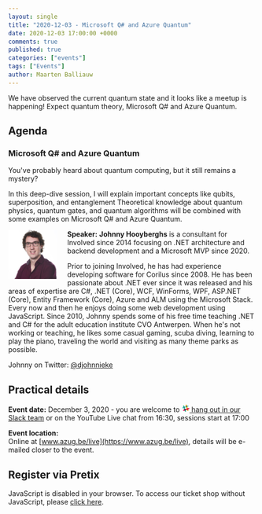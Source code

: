 ```yaml
---
layout: single
title: "2020-12-03 - Microsoft Q# and Azure Quantum"
date: 2020-12-03 17:00:00 +0000
comments: true
published: true
categories: ["events"]
tags: ["Events"]
author: Maarten Balliauw
---
```


We have observed the current quantum state and it looks like a meetup is happening! Expect quantum theory, Microsoft Q# and Azure Quantum.

## Agenda

### Microsoft Q# and Azure Quantum

You've probably heard about quantum computing, but it still remains a mystery?

In this deep-dive session, I will explain important concepts like qubits, superposition, and entanglement
Theoretical knowledge about quantum physics, quantum gates, and quantum algorithms will be combined
with some examples on Microsoft Q# and Azure Quantum.

<img src="/assets/media/speakers/johnny-hooyberghs.jpg" alt="Johnny Hooyberghs" align="left" height="100" style="margin-right: 20px;">**Speaker:** **Johnny Hooyberghs** is a consultant for Involved since 2014 focusing on .NET architecture and backend development and a Microsoft MVP since 2020.

Prior to joining Involved, he has had experience developing software for Corilus since 2008. He has been passionate about .NET ever since it was released
and his areas of expertise are C#, .NET (Core), WCF, WinForms, WPF, ASP.NET (Core), Entity Framework (Core), Azure and ALM using the Microsoft Stack.
Every now and then he enjoys doing some web development using JavaScript. Since 2010, Johnny spends some of his free time teaching .NET and C#
for the adult education institute CVO Antwerpen. When he's not working or teaching, he likes some casual gaming, scuba diving,
learning to play the piano, traveling the world and visiting as many theme parks as possible.

Johnny on Twitter: [@djohnnieke](https://twitter.com/djohnnieke)

## Practical details

**Event date:** December 3, 2020 - you are welcome to [<img src="/assets/media/icon-slack.png" width="16" height="16" /> hang out in our Slack team](https://join.slack.com/t/azugbe/shared_invite/MjE4MzI5NDM3OTM5LTE1MDExNDgyMzUtMzgwNjM2YmU0Zg) or on the YouTube Live chat from 16:30, sessions start at 17:00

**Event location:**<br />
Online at [www.azug.be/live](https://www.azug.be/live), details will be e-mailed closer to the event.

## Register via Pretix
<link rel="stylesheet" type="text/css" href="https://pretix.eu/azug/20201203/widget/v1.css">
<script type="text/javascript" src="https://pretix.eu/widget/v1.en.js" async></script>
<pretix-widget event="https://pretix.eu/azug/20201203/"></pretix-widget>
<noscript>
   <div class="pretix-widget">
        <div class="pretix-widget-info-message">
            JavaScript is disabled in your browser. To access our ticket shop without JavaScript, please <a target="_blank" rel="noopener" href="https://pretix.eu/azug/20201203/">click here</a>.
        </div>
    </div>
</noscript>